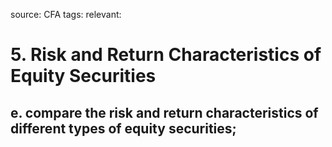 source: CFA
tags: 
relevant: 

# 5. Risk and Return Characteristics of Equity Securities

## e. compare the risk and return characteristics of different types of equity securities;

